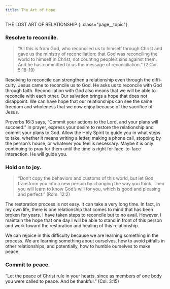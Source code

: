 ```yaml
---
title: The Art of Hope
---
```

THE LOST ART OF RELATIONSHIP
{: class="page__topic"}

### Resolve to reconcile.

> “All this is from God, who reconciled us to himself through
> Christ and gave us the ministry of reconciliation: that God was
> reconciling the world to himself in Christ, not counting people’s
> sins against them. And he has committed to us the message of
> reconciliation.” (2 Cor. 5:18–19)

Resolving to reconcile can strengthen a relationship even through the diffi-
culty. Jesus came to reconcile us to God. He asks us to reconcile with God through
faith. Reconciliation with God also means that we will be able to reconcile with
each other. Our salvation brings a hope that does not disappoint. We can have
hope that our relationships can see the same freedom and wholeness that we
now enjoy because of the sacrifice of Jesus.

Proverbs 16:3 says, “Commit your actions to the Lord, and your plans will
succeed.” In prayer, express your desire to restore the relationship and commit
your plans to God. Allow the Holy Spirit to guide you in what steps to take,
whether it means writing a letter, making a phone call, stopping by the person’s
house, or whatever you feel is necessary. Maybe it is only continuing to pray for
them until the time is right for face-to-face interaction. He will guide you.

### Hold on to joy.

> “Don’t copy the behaviors and customs of this world, but let God
> transform you into a new person by changing the way you think.
> Then you will learn to know God’s will for you, which is good and
> pleasing and perfect.” (Rom. 12:2)

The restoration process is not easy. It can take a very long time. In fact, in
my own life, there is one relationship that comes to mind that has been broken
for years. I have taken steps to reconcile but to no avail. However, I maintain the
hope that one day I will be able to stand in front of this person and work toward
the restoration and healing of this relationship.

We can rejoice in this difficulty because we are learning something in the
process. We are learning something about ourselves, how to avoid pitfalls in
other relationships, and potentially, how to humble ourselves to make peace.

### Commit to peace.

“Let the peace of Christ rule in your hearts, since as members of
one body you were called to peace. And be thankful.” (Col. 3:15)